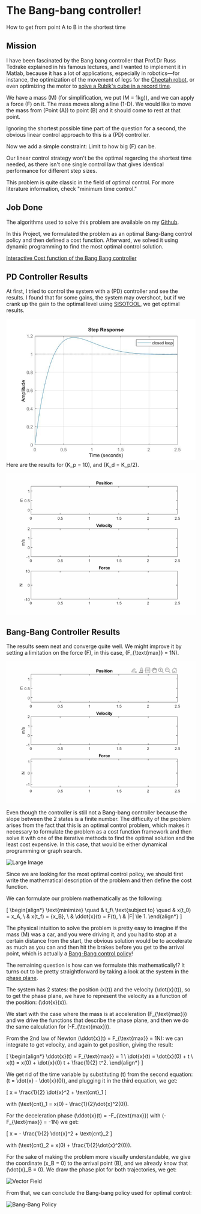 <!--Main title-->
# The Bang-bang controller!
How to get from point A to B in the shortest time
<!--End main title-->

<!--Block content-->	
## Mission
I have been fascinated by the Bang bang controller that Prof.Dr Russ Tedrake explained in his famous lectures, and I wanted to implement it in Matlab, because it has a lot of applications, especially in robotics—for instance, the optimization of the movement of legs for the [Cheetah robot](https://ieeexplore.ieee.org/document/8593885), or even optimizing the motor to [solve a Rubik's cube in a record time](https://news.mit.edu/2018/featured-video-solving-rubiks-cube-record-time-0316).

We have a mass \(M\) (for simplification, we put \(M = 1kg\)), and we can apply a force \(F\) on it. The mass moves along a line (1-D). We would like to move the mass from (Point \(A\)) to point \(B\) and it should come to rest at that point.

Ignoring the shortest possible time part of the question for a second, the obvious linear control approach to this is a \(PD\) controller.

Now we add a simple constraint: Limit to how big \(F\) can be.

Our linear control strategy won't be the optimal regarding the shortest time needed, as there isn't one single control law that gives identical performance for different step sizes.

This problem is quite classic in the field of optimal control. For more literature information, check "minimum time control."

## Job Done
The algorithms used to solve this problem are available on my [Github](https://github.com/Hiddane/).

In this Project, we formulated the problem as an optimal Bang-Bang control policy and then defined a cost function. Afterward, we solved it using dynamic programming to find the most optimal control solution.

[Interactive Cost function of the Bang Bang controller](http://underactuated.mit.edu/data/double_integrator_mintime_cost_to_go.html)

## PD Controller Results
At first, I tried to control the system with a \(PD\) controller and see the results. I found that for some gains, the system may overshoot, but if we crank up the gain to the optimal level using [SISOTOOL](https://www.mathworks.com/help/control/ref/controlsystemdesigner-app.html), we get optimal results.

![Step response](img/Step_response.jpg)
Here are the results for \(K_p = 10\), and \(K_d = K_p/2\).

![PD Controller Results](img/kp_10.gif)

## Bang-Bang Controller Results
The results seem neat and converge quite well. We might improve it by setting a limitation on the force \(F\), in this case, \(F_{\text{max}} = 1N\).

![Bang-Bang Controller Results](img/Sat_F.gif)

Even though the controller is still not a Bang-bang controller because the slope between the 2 states is a finite number. The difficulty of the problem arises from the fact that this is an optimal control problem, which makes it necessary to formulate the problem as a cost function framework and then solve it with one of the iterative methods to find the optimal solution and the least cost expensive. In this case, that would be either dynamical programming or graph search.

![Large Image](img/large-3.jpg)

Since we are looking for the most optimal control policy, we should first write the mathematical description of the problem and then define the cost function.

We can formulate our problem mathematically as the following:

\[
\begin{align*}
\text{minimize} \quad & t_f\\
\text{subject to} \quad & x(t_0) = x_A, \\
& x(t_f) = {x_B}, \\
& \ddot{x}(t) = F(t), \\
& |F| \le 1.
\end{align*}
\]

The physical intuition to solve the problem is pretty easy to imagine if the mass \(M\) was a car, and you were driving it, and you had to stop at a certain distance from the start, the obvious solution would be to accelerate as much as you can and then hit the brakes before you get to the arrival point, which is actually a [Bang-Bang control policy](https://en.wikipedia.org/wiki/Bang%E2%80%93bang_control)!

The remaining question is how can we formulate this mathematically!? It turns out to be pretty straightforward by taking a look at the system in the [phase plane](https://en.wikipedia.org/wiki/Phase_space).

The system has 2 states: the position \(x(t)\) and the velocity \(\dot{x}(t)\), so to get the phase plane, we have to represent the velocity as a function of the position: \(\dot{x}(x)\).

We start with the case where the mass is at acceleration \(F_{\text{max}}\) and we drive the functions that describe the phase plane, and then we do the same calculation for \(-F_{\text{max}}\).

From the 2nd law of Newton \(\ddot{x}(t) = F_{\text{max}} = 1N\):
we can integrate to get velocity, and again to get position, giving the result:

\[
\begin{align*}
\ddot{x}(t) = F_{\text{max}} = 1 \\
\dot{x}(t) = \dot{x}(0) + t \\
x(t) = x(0) + \dot{x}(0) t + \frac{1}{2} t^2.
\end{align*}
\]

We get rid of the time variable by substituting \(t\) from the second equation: \(t = \dot{x} - \dot{x}(0)\), and plugging it in the third equation, we get:

\[
x = \frac{1}{2} \dot{x}^2 + \text{cnt}_1
\]

with \(\text{cnt}_1 = x(0) - \frac{1}{2}\dot{x}^2(0)\).

For the deceleration phase \(\ddot{x}(t) = -F_{\text{max}}\) with \(-F_{\text{max}} = -1N\) we get:

\[
x = - \frac{1}{2} \dot{x}^2 + \text{cnt}_2
\]

with \(\text{cnt}_2 = x(0) + \frac{1}{2}\dot{x}^2(0)\).

For the sake of making the problem more visually understandable, we give the coordinate \(x_B = 0\) to the arrival point \(B\), and we already know that \(\dot{x}_B = 0\). We draw the phase plot for both trajectories, we get:

![Vector Field](img/portfolio/Vector_Field.jpg)

From that, we can conclude the Bang-bang policy used for optimal control:

![Bang-Bang Policy](img/portfolio/Bang_Policy.jpeg)
